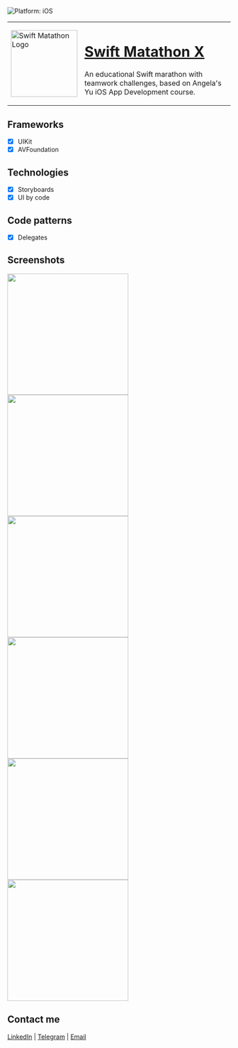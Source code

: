 ![Platform: iOS](https://img.shields.io/badge/Platform-iOS-green.svg)

  <table>
    <tr>
      <td>
        <img src="Media/SMLogo.png" alt="Swift Matathon Logo" width="150">
      </td>
      <td>
        <h1><a href="https://swiftmarathon.devrush.ru">Swift Matathon X</a></h1>
        <p>An educational Swift marathon with teamwork challenges, based on Angela's Yu iOS App Development course.</p>
      </td>
    </tr>
  </table>

## Frameworks
- [x] UIKit
- [x] AVFoundation

## Technologies
- [x] Storyboards
- [x] UI by code

## Code patterns
- [x] Delegates

## Screenshots
<img src="Media/IAmRich.png" width="273"/> <img src="Media/IAmPoor.png" width="273"/> <img src="Media/Dicee.png" width="273"/> <img src="Media/MagicBall.png" width="273"/> <img src="Media/Calculator.png" width="273"/> <img src="Media/Xylophone.png" width="273"/>

## Contact me
[LinkedIn](https://www.linkedin.com/in/bytepixelmelody "https://www.linkedin.com/in/bytepixelmelody") | [Telegram](https://t.me/bytepixelmelody "@bytepixelmelody") | [Email](mailto:bytepixelmelody@gmail.com "bytepixelmelody@gmail.com")
